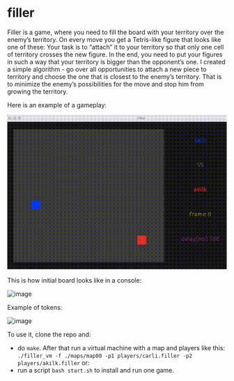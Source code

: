 # filler

Filler is a game, where you need to fill the board with your territory over the enemy’s territory. On every move you get a Tetris-like figure that looks like one of these:
Your task is to “attach” it to your territory so that only one cell of territory crosses the new figure. In the end, you need to put your figures in such a way that your territory is bigger than the opponent’s one. I created a simple algorithm - go over all opportunities to attach a new piece to territory and choose the one that is closest to the enemy’s territory. That is to minimize the enemy’s possibilities for the move and stop him from growing the territory. 

Here is an example of a gameplay:

![filler](https://github.com/AntonKilk/filler/blob/master/img/filler.gif)

This is how initial board looks like in a console:

![image](https://user-images.githubusercontent.com/51739460/179686811-311bb1d5-2c7b-4ec9-95aa-41bafc98b81a.png)

Example of tokens:

![image](https://user-images.githubusercontent.com/51739460/179687031-18ebf811-a14e-45c8-89b3-7b5d014440be.png)

To use it, clone the repo and:
- do `make`. After that  run a virtual machine with a map and players like this: `./filler_vm -f ./maps/map00 -p1 players/carli.filler -p2 players/akilk.filler` or:
- run a script `bash start.sh` to install and run one game.
